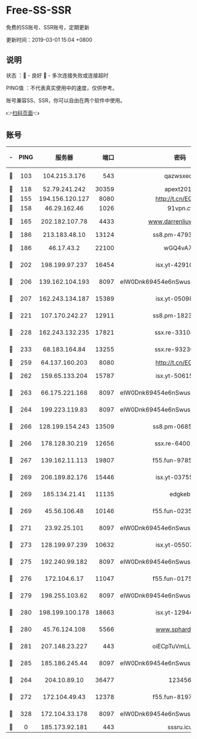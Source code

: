 # Free-SS-SSR

免费的SS账号、SSR账号，定期更新

更新时间：2019-03-01 15:04 +0800

## 说明

状态     ：🙂 - 良好 🙁 - 多次连接失败或连接超时

PING值   ：不代表真实使用中的速度，仅供参考。

账号兼容SS、SSR，你可以自由在两个软件中使用。

👉[扫码页面](https://liesauer.github.io/free-ss-ssr.github.io/)👈

## 账号

|-|PING|服务器|端口|密码|加密方式|区域|
|:----:|:----:|:-----:|-----:|:----:|:----:|:----:|
|🙂|103|104.215.3.176|543|qazwsxedc|aes-256-gcm|JP|
|🙂|118|52.79.241.242|30359|apext2019|chacha20|KR|
|🙂|155|194.156.120.127|8080|http://t.cn/EGJIyrl|rc4-md5|RU|
|🙂|158|46.29.162.46|1026|91vpn.cf|rc4-md5|RU|
|🙂|165|202.182.107.78|4433|www.darrenliuwei.com|aes-256-cfb|JP|
|🙂|186|213.183.48.10|13124|ss8.pm-47930159|rc4-md5|RU|
|🙂|186|46.17.43.2|22100|wGQ4vA7D|aes-256-gcm|RU|
|🙂|202|198.199.97.237|16454|isx.yt-42910479|aes-256-cfb|US|
|🙂|206|139.162.104.193|8097|eIW0Dnk69454e6nSwuspv9DmS201tQ0D|aes-256-cfb|JP|
|🙂|207|162.243.134.187|15389|isx.yt-05098936|aes-256-cfb|US|
|🙂|221|107.170.242.27|12911|ss8.pm-18239043|aes-256-cfb|US|
|🙂|228|162.243.132.235|17821|ssx.re-33104069|aes-256-cfb|US|
|🙂|233|68.183.164.84|13255|ssx.re-93230517|aes-256-cfb|US|
|🙂|259|64.137.160.203|8080|http://t.cn/EGJIyrl|rc4-md5|CA|
|🙂|262|159.65.133.204|15787|isx.yt-50615050|aes-256-cfb|SG|
|🙂|263|66.175.221.168|8097|eIW0Dnk69454e6nSwuspv9DmS201tQ0D|aes-256-cfb|US|
|🙂|264|199.223.119.83|8097|eIW0Dnk69454e6nSwuspv9DmS201tQ0D|aes-256-cfb|US|
|🙂|266|128.199.154.243|13509|ss8.pm-06850813|aes-256-cfb|SG|
|🙂|266|178.128.30.219|12656|ssx.re-64001982|aes-256-cfb|SG|
|🙂|267|139.162.11.113|19807|f55.fun-97859727|aes-256-cfb|SG|
|🙂|269|206.189.82.176|15446|isx.yt-03755202|aes-256-cfb|SG|
|🙂|269|185.134.21.41|11135|edgkeb|aes-256-cfb|GB|
|🙂|269|45.56.106.48|10146|f55.fun-02359224|aes-256-cfb|US|
|🙂|271|23.92.25.101|8097|eIW0Dnk69454e6nSwuspv9DmS201tQ0D|aes-256-cfb|US|
|🙂|273|128.199.97.239|10632|isx.yt-05507279|aes-256-cfb|SG|
|🙂|275|192.240.99.182|8097|eIW0Dnk69454e6nSwuspv9DmS201tQ0D|aes-256-cfb|US|
|🙂|276|172.104.6.17|11047|f55.fun-01756679|aes-256-cfb|US|
|🙂|279|198.255.103.62|8097|eIW0Dnk69454e6nSwuspv9DmS201tQ0D|aes-256-cfb|US|
|🙂|280|198.199.100.178|18663|isx.yt-12944812|aes-256-cfb|US|
|🙂|280|45.76.124.108|5566|www.sphard.com|aes-256-cfb|AU|
|🙂|281|207.148.23.227|443|oiECpTuVmLLxk4Ts|aes-256-cfb|US|
|🙂|285|185.186.245.44|8097|eIW0Dnk69454e6nSwuspv9DmS201tQ0D|aes-256-cfb|NL|
|🙂|264|204.10.89.10|36477|123456|aes-256-cfb|US|
|🙂|272|172.104.49.43|12378|f55.fun-81974133|aes-256-cfb|SG|
|🙂|328|172.104.33.178|8097|eIW0Dnk69454e6nSwuspv9DmS201tQ0D|aes-256-cfb|SG|
|🙁|0|185.173.92.181|443|sssru.icu|rc4-md5|RU|
